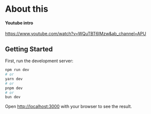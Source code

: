 # About this

#### Youtube intro

https://www.youtube.com/watch?v=WQuTBT6IMzw&ab_channel=APU

## Getting Started

First, run the development server:

```bash
npm run dev
# or
yarn dev
# or
pnpm dev
# or
bun dev
```

Open [http://localhost:3000](http://localhost:3000) with your browser to see the result.
